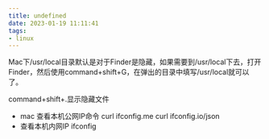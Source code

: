 ```yaml
---
title: undefined
date: 2023-01-19 11:11:41
tags:
- linux
---
```


Mac下/usr/local目录默认是对于Finder是隐藏，如果需要到/usr/local下去，打开Finder，然后使用command+shift+G，在弹出的目录中填写/usr/local就可以了。

command+shift+.显示隐藏文件

- mac 查看本机公网IP命令
curl ifconfig.me
curl ifconfig.io/json
- 查看本机内网IP
ifconfig


